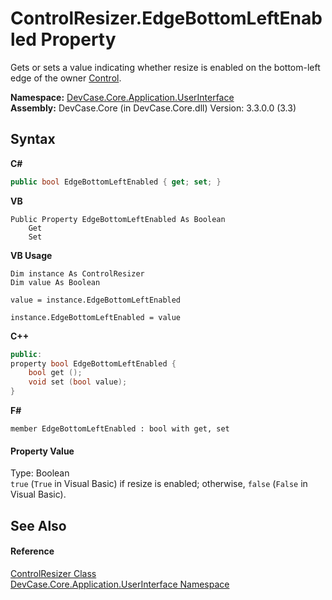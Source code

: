 # ControlResizer.EdgeBottomLeftEnabled Property 
 

Gets or sets a value indicating whether resize is enabled on the bottom-left edge of the owner <a href="P_DevCase_Core_Application_UserInterface_ControlResizer_Control">Control</a>.

**Namespace:**&nbsp;<a href="N_DevCase_Core_Application_UserInterface">DevCase.Core.Application.UserInterface</a><br />**Assembly:**&nbsp;DevCase.Core (in DevCase.Core.dll) Version: 3.3.0.0 (3.3)

## Syntax

**C#**<br />
``` C#
public bool EdgeBottomLeftEnabled { get; set; }
```

**VB**<br />
``` VB
Public Property EdgeBottomLeftEnabled As Boolean
	Get
	Set
```

**VB Usage**<br />
``` VB Usage
Dim instance As ControlResizer
Dim value As Boolean

value = instance.EdgeBottomLeftEnabled

instance.EdgeBottomLeftEnabled = value
```

**C++**<br />
``` C++
public:
property bool EdgeBottomLeftEnabled {
	bool get ();
	void set (bool value);
}
```

**F#**<br />
``` F#
member EdgeBottomLeftEnabled : bool with get, set

```


#### Property Value
Type: Boolean<br />`true` (`True` in Visual Basic) if resize is enabled; otherwise, `false` (`False` in Visual Basic).

## See Also


#### Reference
<a href="T_DevCase_Core_Application_UserInterface_ControlResizer">ControlResizer Class</a><br /><a href="N_DevCase_Core_Application_UserInterface">DevCase.Core.Application.UserInterface Namespace</a><br />